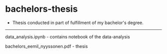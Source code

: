 # bachelors-thesis
 - Thesis conducted in part of fulfillment of my bachelor's degree.
--------
data_analysis.ipynb - contains notebook of the data-analysis

bachelors_eemil_nyyssonen.pdf - thesis
